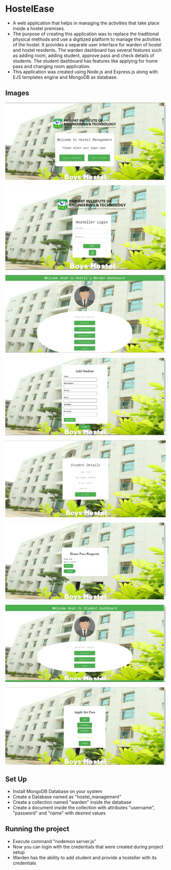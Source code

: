 # HostelEase

- A web application that helps in managing the activities that take place inside a hostel premises. 
- The purpose of creating this application was to replace the traditional physical methods and use a digitized platform to manage the activities of the hostel. It provides a separate user interface for warden of hostel and hostel residents. The warden dashboard has several features such as adding room, adding student, approve pass and check details of students. The student dashboard has features like applying for home pass and changing room application.
- This application was created using Node.js and Express.js along with EJS templates engine and MongoDB as database.
  
## Images

![Login Page](project_images/hms_1.png)

![Hosteller Login](project_images/hms_2.png)

![Warden Dashboard](project_images/hms_3.png)

![Adding Student](project_images/hms_4.png)

![Fetching Details](project_images/hms_5.png)

![Checking Home Pass Requests](project_images/hms_6.png)

![Hosteller Dashboard](project_images/hms_7.png)

![Applying for pass through Hosteller Dasboard](project_images/hms_8.png)

## Set Up

- Install MongoDB Database on your system
- Create a Database named as "hostel_management"
- Create a collection named "warden" inside the database
- Create a document inside the collection with attributes "username", "password" and "name" with desired values

## Running the project

- Execute command "nodemon server.js"
- Now you can login with the credentials that were created during project setup
- Warden has the ability to add student and provide a hosteller with its credentials
